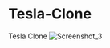 # Tesla-Clone
Tesla Clone
![Screenshot_3](https://user-images.githubusercontent.com/107166036/222983931-dd74b2b5-e232-4666-affc-d56ba4c9dc21.png)

